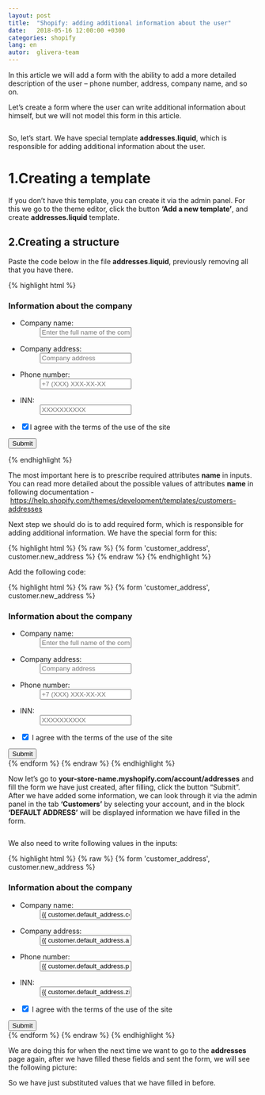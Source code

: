 ```yaml
---
layout: post
title:  "Shopify: adding additional information about the user"
date:   2018-05-16 12:00:00 +0300
categories: shopify
lang: en
autor:  glivera-team
---
```


In this article we will add a form with the ability to add a more detailed description of the user – phone number, address, company name, and so on.

Let’s create a form where the user can write additional information about himself, but we will not model this form in this article. 

<img alt="" src="../../../../i/add-info-customer-1.eng.jpg">

So, let’s start. We have special template <b>addresses.liquid</b>, which is responsible for adding additional information about the user.

# 1.Creating a template

If you don’t have this template, you can create it via the admin panel. For this we go to the theme editor, click the button <b>‘Add a new template’</b>, and create <b>addresses.liquid</b> template.
<img alt="" src="../../../../i/add-info-customer-2.jpg">

## 2.Creating a structure


Paste the code below in the file <b>addresses.liquid</b>, previously removing all that you have there. 

{% highlight html %}
<div class="form_wrap">
	<h3 class="form_title">Information about the company</h3>
	<ul class="input_list">
		<li class="input_item">
			<dl class="form_cell">
				<dt class="form_cell_title">
					<label for="user_company">Company name:</label>
				</dt>
				<dd class="form_field_wrap">
					<input type="text" id="user_company" placeholder="Enter the full name of the company" name="address[company]" class="form_field">
				</dd>
			</dl>
		</li>
		<li class="input_item">
			<dl class="form_cell">
				<dt class="form_cell_title">
					<label for="user_company">Company address:</label>
				</dt>
				<dd class="form_field_wrap">
					<input type="text" id="user_company" placeholder="Company address" name="address[address1]" class="form_field ">
				</dd>
			</dl>
		</li>
		<li class="input_item">
			<dl class="form_cell">
				<dt class="form_cell_title">
					<label for="user_phone">Phone number:</label>
				</dt>
				<dd class="form_field_wrap">
					<input type="tel" id="user_phone" placeholder="+7 (XXX) XXX-XX-XX" name="address[phone]" class="form_field">
				</dd>
			</dl>
		</li>
		<li class="input_item">
			<dl class="form_cell">
				<dt class="form_cell_title form_v2_mod">
					<label for="user_inn">INN:</label>
				</dt>
				<dd class="form_field_wrap">
					<input type="text" id="user_inn" placeholder="ХХХХХХХХХХ" name="address[zip]" class="form_field">
				</dd>
			</dl>
		</li>
		<li class="input_item row_mod right_mod">
			<label class="radio_check">
				<input required name="check" type="checkbox" checked="checked" class="radio_check_input"><span class="radio_check_text">I agree with the terms of the use of the site</span>
			</label>
		</li>
	</ul>
	<div class="btn_wrap">
		<button type="submit" class="btn">Submit</button>
	</div>
</div>

{% endhighlight %}

The most important here is to prescribe required attributes <b>name</b> in inputs. You can read more detailed about the possible values of attributes <b>name</b> in following documentation - https://help.shopify.com/themes/development/templates/customers-addresses

Next step we should do is to add required form, which is responsible for adding additional information. We have the special form for this: 

{% highlight html %}
{% raw %}
{% form 'customer_address', customer.new_address %}
{% endraw %}
{% endhighlight %}

Add the following code:

{% highlight html %}
{% raw %}
{% form 'customer_address', customer.new_address %}
	<div class="form_wrap">
		<h3 class="form_title">Information about the company</h3>
		<ul class="input_list">
			<li class="input_item">
				<dl class="form_cell">
					<dt class="form_cell_title">
						<label for="user_company">Company name:</label>
					</dt>
					<dd class="form_field_wrap">
						<input type="text" id="user_company" placeholder="Enter the full name of the company" name="address[company]" class="form_field ">
					</dd>
				</dl>
			</li>
			<li class="input_item">
				<dl class="form_cell">
					<dt class="form_cell_title">
						<label for="user_company">Company address:</label>
					</dt>
					<dd class="form_field_wrap">
						<input type="text" id="user_company" placeholder="Company address" name="address[address1]" class="form_field ">
					</dd>
				</dl>
			</li>
			<li class="input_item">
				<dl class="form_cell">
					<dt class="form_cell_title">
						<label for="user_phone">Phone number:</label>
					</dt>
					<dd class="form_field_wrap">
						<input type="tel" id="user_phone" placeholder="+7 (XXX) XXX-XX-XX" name="address[phone]" class="form_field">
					</dd>
				</dl>
			</li>
			<li class="input_item">
				<dl class="form_cell">
					<dt class="form_cell_title form_v2_mod">
						<label for="user_inn">INN:</label>
					</dt>
					<dd class="form_field_wrap">
						<input type="text" id="user_inn" placeholder="ХХХХХХХХХХ" name="address[zip]" class="form_field">
					</dd>
				</dl>
			</li>
			<li class="input_item row_mod right_mod">
				<label class="radio_check">
					<input required name="check" type="checkbox" checked="checked" class="radio_check_input"><span class="radio_check_text"> I agree with the terms of the use of the site </span>
				</label>
			</li>
		</ul>
		<div class="btn_wrap">
			<button type="submit" class="btn">Submit</button>
		</div>
	</div>
{% endform %}
{% endraw %}
{% endhighlight %}

Now let’s go to <b>your-store-name.myshopify.com/account/addresses</b> and fill the form we have just created, after filling, click the button “Submit”. After we have added some information, we can look through it via the admin panel in the tab <b>‘Customers’</b> by selecting your account, and in the block <b>‘DEFAULT ADDRESS’</b> will be displayed information we have filled in the form. 

<img alt="" src="../../../../i/add-info-customer-3.jpg">

We also need to write following values in the inputs:

{% highlight html %}
{% raw %}
{% form 'customer_address', customer.new_address %}
	<div class="form_wrap">
		<h3 class="form_title">Information about the company</h3>
		<ul class="input_list">
			<li class="input_item">
				<dl class="form_cell">
					<dt class="form_cell_title">
						<label for="user_company">Company name:</label>
					</dt>
					<dd class="form_field_wrap">
						<input value="{{ customer.default_address.company }}" type="text" id="user_company" placeholder="Enter the full name of the company" name="address[company]" class="form_field ">
					</dd>
				</dl>
			</li>
			<li class="input_item">
				<dl class="form_cell">
					<dt class="form_cell_title">
						<label for="user_company">Company address:</label>
					</dt>
					<dd class="form_field_wrap">
						<input value="{{ customer.default_address.address1 }}" type="text" id="user_company" placeholder="Company address" name="address[address1]" class="form_field ">
					</dd>
				</dl>
			</li>
			<li class="input_item">
				<dl class="form_cell">
					<dt class="form_cell_title">
						<label for="user_phone">Phone number:</label>
					</dt>
					<dd class="form_field_wrap">
						<input value="{{ customer.default_address.phone }}" type="tel" id="user_phone" placeholder="+7 (XXX) XXX-XX-XX" name="address[phone]" class="form_field">
					</dd>
				</dl>
			</li>
			<li class="input_item">
				<dl class="form_cell">
					<dt class="form_cell_title form_v2_mod">
						<label for="user_inn">INN:</label>
					</dt>
					<dd class="form_field_wrap">
						<input value="{{ customer.default_address.zip }}" type="text" id="user_inn" placeholder="ХХХХХХХХХХ" name="address[zip]" class="form_field">
					</dd>
				</dl>
			</li>
			<li class="input_item row_mod right_mod">
				<label class="radio_check">
					<input required name="check" type="checkbox" checked="checked" class="radio_check_input"><span class="radio_check_text"> I agree with the terms of the use of the site </span>
				</label>
			</li>
		</ul>
		<div class="btn_wrap">
			<button type="submit" class="btn">Submit</button>
		</div>
	</div>
{% endform %}
{% endraw %}
{% endhighlight %}

We are doing this for when the next time we want to go to the <b>addresses</b> page again, after we have filled these fields and sent the form, we will see the following picture:  
<img alt="" src="../../../../i/add-info-customer-4.eng.jpg">

So we have just substituted values that we have filled in before.